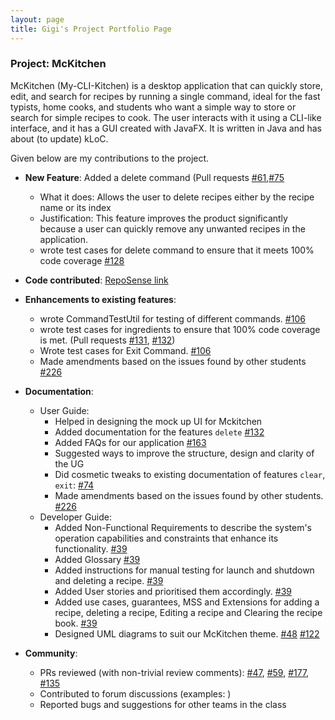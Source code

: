 ```yaml
---
layout: page
title: Gigi's Project Portfolio Page
---
```


### Project: McKitchen

McKitchen (My-CLI-Kitchen) is a desktop application that can quickly store, edit, and search for recipes by running a single command, ideal for the fast typists, home cooks, and students who want a simple way to store or search for simple recipes to cook. The user interacts with it using a CLI-like interface, and it has a GUI created with JavaFX. It is written in Java and has about (to update) kLoC.

Given below are my contributions to the project.

* **New Feature**: Added a delete command (Pull requests [\#61](),[\#75]()
  * What it does: Allows the user to delete recipes either by the recipe name or its index
  * Justification: This feature improves the product significantly because a user can quickly remove any unwanted recipes in the application.
  * wrote test cases for delete command to ensure that it meets 100% code coverage [\#128]()

* **Code contributed**: [RepoSense link]()

* **Enhancements to existing features**:
  * wrote CommandTestUtil for testing of different commands. [\#106]()
  * wrote test cases for ingredients to ensure that 100% code coverage is met. (Pull requests [\#131](), [\#132]())
  * Wrote test cases for Exit Command. [\#106]()
  * Made amendments based on the issues found by other students [\#226]()

* **Documentation**:
  * User Guide:
    * Helped in designing the mock up UI for Mckitchen 
    * Added documentation for the features `delete` [\#132]()
    * Added FAQs for our application [\#163]()
    * Suggested ways to improve the structure, design and clarity of the UG
    * Did cosmetic tweaks to existing documentation of features `clear`, `exit`: [\#74]()
    * Made amendments based on the issues found by other students. [\#226]()
  * Developer Guide:
    * Added Non-Functional Requirements to describe the system's operation capabilities and constraints that enhance its functionality. [\#39]()
    * Added Glossary [\#39]() 
    * Added instructions for manual testing for launch and shutdown and deleting a recipe. [\#39]()
    * Added User stories and prioritised them accordingly. [\#39]()
    * Added use cases, guarantees, MSS and Extensions for adding a recipe, deleting a recipe, Editing a recipe and Clearing the recipe book. [\#39]()
    * Designed UML diagrams to suit our McKitchen theme. [\#48]() [\#122]()

* **Community**:
  * PRs reviewed (with non-trivial review comments): [\#47](), [\#59](), [\#177](), [\#135]()
  * Contributed to forum discussions (examples: )
  * Reported bugs and suggestions for other teams in the class
  


